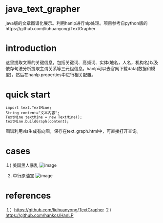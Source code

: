# java_text_grapher
java版的文章图谱化展示。利用hanlp进行nlp处理。项目参考自python版的https://github.com/liuhuanyong/TextGrapher
# introduction
这里提取文章的关键信息，包括关键词、高频词、实体(地名，人名，机构名)以及依存句法分析提取主谓关系等三元组信息。hanlp可以去官网下载data(数据和模型)，然后在hanlp.properties中进行相关配置。
# quick start
	import text.TextMine;
    String content="文本内容";
    TextMine textMine = new TextMine();
    textMine.buildGraph(content);
图谱利用vis生成有向图，保存在text_graph.html中，可直接打开查询。

# cases
１) 美国黑人暴乱
![image](https://github.com/jiangnanboy/text_grapher/tree/master/src/main/image/美国黑人暴乱.png)

2) 中行原油宝
![image](https://github.com/jiangnanboy/text_grapher/tree/master/src/main/image/中行原油宝.png)

# references
１）https://github.com/liuhuanyong/TextGrapher
２）https://github.com/hankcs/HanLP


